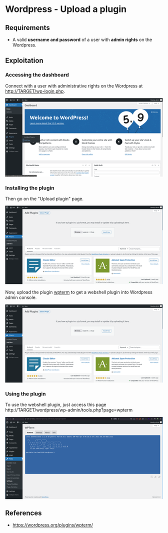 # Wordpress - Upload a plugin

## Requirements

 - A valid **username and password** of a user with **admin rights** on the Wordpress.

## Exploitation

### Accessing the dashboard

Connect with a user with administrative rights on the Wordpress at [http://TARGET/wp-login.php](http://TARGET/wp-login.php).

![](./imgs/dashboard.png)

### Installing the plugin

Then go on the "Upload plugin" page.

![](./imgs/upload_wp_term.png)

Now, upload the plugin [wpterm](./wpterm.1.1.9.zip) to get a webshell plugin into Wordpress admin console.

![](./imgs/upload_wp_term.png)

### Using the plugin

To use the webshell plugin, just access this page http://TARGET/wordpress/wp-admin/tools.php?page=wpterm

![](./imgs/wpterm_webshell.png)

## References
 - https://wordpress.org/plugins/wpterm/